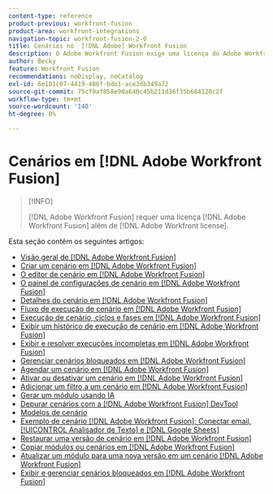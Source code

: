 ```yaml
---
content-type: reference
product-previous: workfront-fusion
product-area: workfront-integrations
navigation-topic: workfront-fusion-2-0
title: Cenários no  [!DNL Adobe] Workfront Fusion
description: O Adobe Workfront Fusion exige uma licença do Adobe Workfront Fusion, além de uma licença do Adobe Workfront.
author: Becky
feature: Workfront Fusion
recommendations: noDisplay, noCatalog
exl-id: 6e181c07-4419-486f-bde1-ace3db349a72
source-git-commit: 75cf9af858e90a640c45b211d36f35b684128c2f
workflow-type: tm+mt
source-wordcount: '140'
ht-degree: 0%

---
```


# Cenários em [!DNL Adobe Workfront Fusion]

>[!INFO]
>
>[!DNL Adobe Workfront Fusion] requer uma licença [!DNL Adobe Workfront Fusion] além de [!DNL Adobe Workfront license].

Esta seção contém os seguintes artigos:

* [Visão geral de [!DNL Adobe Workfront Fusion]](../../workfront-fusion/scenarios/scenario-overview.md)
* [Criar um cenário em  [!DNL Adobe Workfront Fusion]](../../workfront-fusion/scenarios/create-a-scenario.md)
* [O editor de cenário em  [!DNL Adobe Workfront Fusion]](../../workfront-fusion/scenarios/scenario-editor.md)
* [O painel de configurações de cenário em  [!DNL Adobe Workfront Fusion]](../../workfront-fusion/scenarios/scenario-settings-panel.md)
* [Detalhes do cenário em  [!DNL Adobe Workfront Fusion]](../../workfront-fusion/scenarios/scenario-detail.md)
* [Fluxo de execução de cenário em  [!DNL Adobe Workfront Fusion]](../../workfront-fusion/scenarios/scenario-execution-flow.md)
* [Execução de cenário, ciclos e fases em  [!DNL Adobe Workfront Fusion]](../../workfront-fusion/scenarios/scenario-execution-cycles-phases.md)
* [Exibir um histórico de execução de cenário em  [!DNL Adobe Workfront Fusion]](../../workfront-fusion/scenarios/view-scenario-execution-history.md)
* [Exibir e resolver execuções incompletas em [!DNL Adobe Workfront Fusion]](../../workfront-fusion/scenarios/view-and-resolve-incomplete-executions.md)
* [Gerenciar cenários bloqueados em  [!DNL Adobe Workfront Fusion]](../../workfront-fusion/scenarios/view-and-manage-locked-scenarios.md)
* [Agendar um cenário em  [!DNL Adobe Workfront Fusion]](../../workfront-fusion/scenarios/schedule-a-scenario.md)
* [Ativar ou desativar um cenário em  [!DNL Adobe Workfront Fusion]](../../workfront-fusion/scenarios/activate-or-inactivate-scenario.md)
* [Adicionar um filtro a um cenário em [!DNL Adobe Workfront Fusion]](../../workfront-fusion/scenarios/add-a-filter-to-a-scenario.md)
* [Gerar um módulo usando IA](/help/quicksilver/workfront-fusion/scenarios/add-a-module-with-ai.md)
* [Depurar cenários com a  [!DNL Adobe Workfront Fusion] DevTool](../../workfront-fusion/scenarios/debug-scenarios-with-dev-tool.md)
* [Modelos de cenário](/help/quicksilver/workfront-fusion/scenarios/templates/fusion-templates.md)
* [Exemplo de cenário [!DNL Adobe Workfront Fusion]: Conectar email, [!UICONTROL Analisador de Texto] e [!DNL Google Sheets]](../../workfront-fusion/scenarios/example-connect-email-text-parser-gsheets.md)
* [Restaurar uma versão de cenário em  [!DNL Adobe Workfront Fusion]](../../workfront-fusion/scenarios/restore-a-scenario-version.md)
* [Copiar módulos ou cenários em  [!DNL Adobe Workfront Fusion]](../../workfront-fusion/scenarios/copy-modules-or-scenarios.md)
* [Atualizar um módulo para uma nova versão em um cenário  [!DNL Adobe Workfront Fusion] ](../../workfront-fusion/scenarios/update-module-to-new-version.md)
* [Exibir e gerenciar cenários bloqueados em [!DNL Adobe Workfront Fusion]](../../workfront-fusion/scenarios/view-and-manage-locked-scenarios.md)
